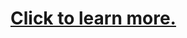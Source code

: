  # [Click to learn more.](https://github.com/IdealisticAI/.github/blob/main/products/ai_discord_bot.md)
